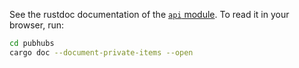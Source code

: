 See the rustdoc documentation of the [`api` module](/pubhubs/src/api/mod.rs).  To read it in your browser, run:
```sh
cd pubhubs
cargo doc --document-private-items --open
```
